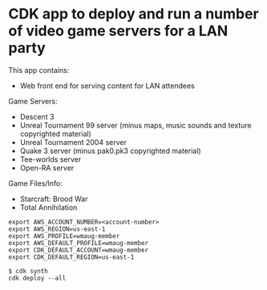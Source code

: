# CDK app to deploy and run a number of video game servers for a LAN party

This app contains:
- Web front end for serving content for LAN attendees

Game Servers:
- Descent 3
- Unreal Tournament 99 server (minus maps, music sounds and texture copyrighted material)
- Unreal Tournament 2004 server
- Quake 3 server (minus pak0.pk3 copyrighted material)
- Tee-worlds server
- Open-RA server

Game Files/Info:
- Starcraft: Brood War
- Total Annihilation


```
export AWS_ACCOUNT_NUMBER=<account-number>                                    
export AWS_REGION=us-east-1
export AWS_PROFILE=wmaug-member
export AWS_DEFAULT_PROFILE=wmaug-member
export CDK_DEFAULT_ACCOUNT=wmaug-member
export CDK_DEFAULT_REGION=us-east-1

$ cdk synth
cdk deploy --all
```

